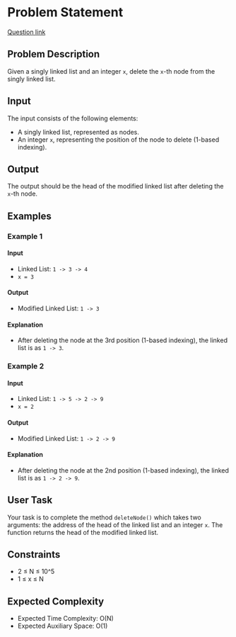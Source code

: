 # Problem Statement
[Question link](https://www.geeksforgeeks.org/problems/delete-a-node-in-single-linked-list/1?page=1&difficulty=Basic,Easy&status=unsolved&sprint=ca8ae412173dbd8346c26a0295d098fd&sortBy=submissions)
## Problem Description

Given a singly linked list and an integer `x`, delete the `x`-th node from the singly linked list.

## Input

The input consists of the following elements:

- A singly linked list, represented as nodes.
- An integer `x`, representing the position of the node to delete (1-based indexing).

## Output

The output should be the head of the modified linked list after deleting the `x`-th node.

## Examples

### Example 1

#### Input
- Linked List: `1 -> 3 -> 4`
- `x = 3`

#### Output
- Modified Linked List: `1 -> 3`

#### Explanation
- After deleting the node at the 3rd position (1-based indexing), the linked list is as `1 -> 3`.

### Example 2

#### Input
- Linked List: `1 -> 5 -> 2 -> 9`
- `x = 2`

#### Output
- Modified Linked List: `1 -> 2 -> 9`

#### Explanation
- After deleting the node at the 2nd position (1-based indexing), the linked list is as `1 -> 2 -> 9`.

## User Task

Your task is to complete the method `deleteNode()` which takes two arguments: the address of the head of the linked list and an integer `x`. The function returns the head of the modified linked list.

## Constraints

- 2 ≤ N ≤ 10^5
- 1 ≤ x ≤ N

## Expected Complexity

- Expected Time Complexity: O(N)
- Expected Auxiliary Space: O(1)
